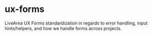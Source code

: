 # ux-forms
LiveArea UX Forms standardization in regards to error handling, input hints/helpers, and how we handle forms across projects.
